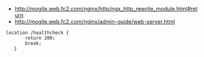 + http://mogile.web.fc2.com/nginx/http/ngx_http_rewrite_module.html#return
+ http://mogile.web.fc2.com/nginx/admin-guide/web-server.html


```
location /healthcheck {
       return 200;
       break;
   }
```
